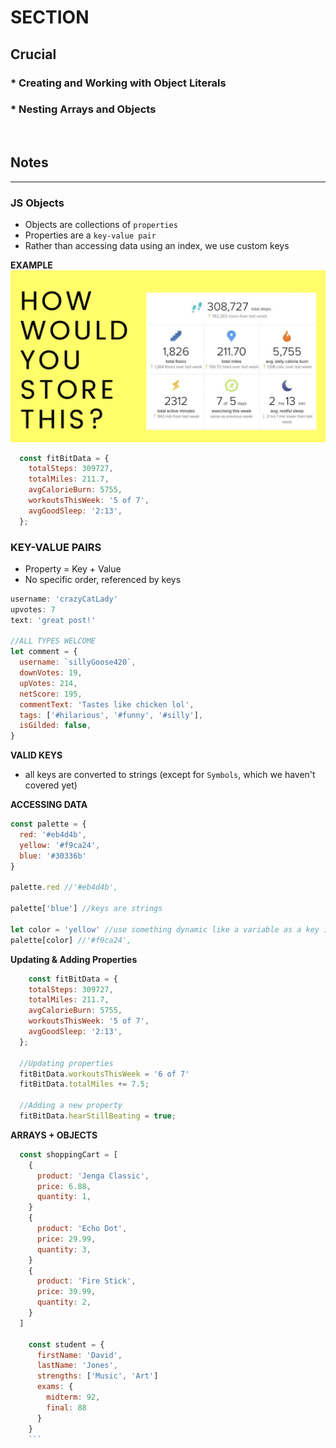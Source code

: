 # SECTION

## Crucial 

### * Creating and Working with Object Literals
### * Nesting Arrays and Objects

<br>

## Notes

<hr>

### JS Objects
* Objects are collections of `properties`
* Properties are a `key-value pair`
* Rather than accessing data using an index, we use custom keys

**EXAMPLE**
![HOW TO STORE THIS](assets/storeData.png)
```js
  const fitBitData = {
    totalSteps: 309727,
    totalMiles: 211.7,
    avgCalorieBurn: 5755, 
    workoutsThisWeek: '5 of 7',
    avgGoodSleep: '2:13',
  };
```

### KEY-VALUE PAIRS
- Property = Key + Value
- No specific order, referenced by keys
```js
username: 'crazyCatLady'
upvotes: 7
text: 'great post!'

//ALL TYPES WELCOME
let comment = {
  username: `sillyGoose420`,
  downVotes: 19,
  upVotes: 214,
  netScore: 195,
  commentText: 'Tastes like chicken lol',
  tags: ['#hilarious', '#funny', '#silly'],
  isGilded: false,
}
```

**VALID KEYS** 
- all keys are converted to strings (except for `Symbols`, which we haven't covered yet)

**ACCESSING DATA**
```js
const palette = {
  red: '#eb4d4b',
  yellow: '#f9ca24',
  blue: '#30336b'
}

palette.red //'#eb4d4b',

palette['blue'] //keys are strings

let color = 'yellow' //use something dynamic like a variable as a key in an object
palette[color] //'#f9ca24',
```

**Updating & Adding Properties**
```js
    const fitBitData = {
    totalSteps: 309727,
    totalMiles: 211.7,
    avgCalorieBurn: 5755, 
    workoutsThisWeek: '5 of 7',
    avgGoodSleep: '2:13',
  };

  //Updating properties
  fitBitData.workoutsThisWeek = '6 of 7'
  fitBitData.totalMiles += 7.5;

  //Adding a new property
  fitBitData.hearStillBeating = true;
```

**ARRAYS + OBJECTS**
```js
  const shoppingCart = [
    {
      product: 'Jenga Classic',
      price: 6.88,
      quantity: 1,
    }
    {
      product: 'Echo Dot',
      price: 29.99,
      quantity: 3,
    }
    {
      product: 'Fire Stick',
      price: 39.99,
      quantity: 2,
    }
  ]

    const student = {
      firstName: 'David',
      lastName: 'Jones',
      strengths: ['Music', 'Art']
      exams: {
        midterm: 92,
        final: 88
      }
    }
    ```




